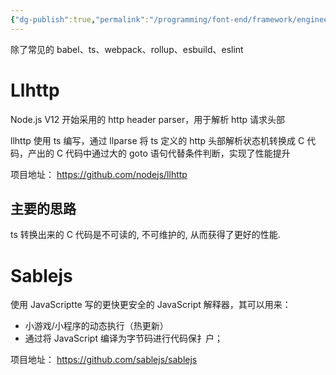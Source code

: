 ```yaml
---
{"dg-publish":true,"permalink":"/programming/font-end/framework/engineering//"}
---
```



除了常见的 babel、ts、webpack、rollup、esbuild、eslint

# Llhttp

Node.js V12 开始采用的 http header parser，用于解析 http 请求头部

llhttp 使用 ts 编写，通过 llparse 将 ts 定义的 http 头部解析状态机转换成 C 代码，产出的 C 代码中通过大的 goto 语句代替条件判断，实现了性能提升

项目地址： https://github.com/nodejs/llhttp

## 主要的思路

ts 转换出来的 C 代码是不可读的, 不可维护的, 从而获得了更好的性能.

# Sablejs

使用 JavaScriptte 写的更快更安全的 JavaScript 解释器，其可以用来：

+ 小游戏/小程序的动态执行（热更新）
+ 通过将 JavaScript 编译为字节码进行代码保扌户；

项目地址： https://github.com/sablejs/sablejs
